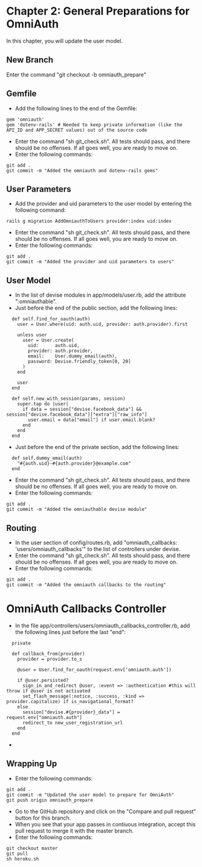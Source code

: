 # Chapter 2: General Preparations for OmniAuth 

In this chapter, you will update the user model.

## New Branch
Enter the command "git checkout -b omniauth_prepare"

## Gemfile
* Add the following lines to the end of the Gemfile:
```
gem 'omniauth'
gem 'dotenv-rails' # Needed to keep private information (like the API_ID and APP_SECRET values) out of the source code
```
* Enter the command "sh git_check.sh".  All tests should pass, and there should be no offenses.  If all goes well, you are ready to move on.
* Enter the following commands:
```
git add .
git commit -m "Added the omniauth and dotenv-rails gems"
```

## User Parameters
* Add the provider and uid parameters to the user model by entering the following command:
```
rails g migration AddOmniauthToUsers provider:index uid:index
```
* Enter the command "sh git_check.sh".  All tests should pass, and there should be no offenses.  If all goes well, you are ready to move on.
* Enter the following commands:
```
git add .
git commit -m "Added the provider and uid parameters to users"
```

## User Model
* In the list of devise modules in app/models/user.rb, add the attribute ":omniauthable".
* Just before the end of the public section, add the following lines:
```
  def self.find_for_oauth(auth)
    user = User.where(uid: auth.uid, provider: auth.provider).first

    unless user
      user = User.create(
        uid:      auth.uid,
        provider: auth.provider,
        email:    User.dummy_email(auth),
        password: Devise.friendly_token[0, 20]
      )
    end

    user
  end

  def self.new_with_session(params, session)
    super.tap do |user|
      if data = session["devise.facebook_data"] && session["devise.facebook_data"]["extra"]["raw_info"]
        user.email = data["email"] if user.email.blank?
      end
    end
  end
```
* Just before the end of the private section, add the following lines:
```
  def self.dummy_email(auth)
    "#{auth.uid}-#{auth.provider}@example.com"
  end
```
* Enter the command "sh git_check.sh".  All tests should pass, and there should be no offenses.  If all goes well, you are ready to move on.
* Enter the following commands:
```
git add .
git commit -m "Added the omniauthable devise module"
```

## Routing
* In the user section of config/routes.rb, add "omniauth_callbacks: 'users/omniauth_callbacks'" to the list of controllers under devise.
* Enter the command "sh git_check.sh".  All tests should pass, and there should be no offenses.  If all goes well, you are ready to move on.
* Enter the following commands:
```
git add .
git commit -m "Added the omniauth callbacks to the routing"
```

# OmniAuth Callbacks Controller
* In the file app/controllers/users/omniauth_callbacks_controller.rb, add the following lines just before the last "end":
```
  private

  def callback_from(provider)
    provider = provider.to_s

    @user = User.find_for_oauth(request.env['omniauth.auth'])

    if @user.persisted?
      sign_in_and_redirect @user, :event => :authentication #this will throw if @user is not activated
      set_flash_message(:notice, :success, :kind => provider.capitalize) if is_navigational_format?
    else
      session["devise.#{provider}_data"] = request.env["omniauth.auth"]
      redirect_to new_user_registration_url
    end
  end
```
* 

## Wrapping Up
* Enter the following commands:
```
git add .
git commit -m "Updated the user model to prepare for OmniAuth"
git push origin omniauth_prepare
```
* Go to the GitHub repository and click on the "Compare and pull request" button for this branch.
* When you see that your app passes in contiuous integration, accept this pull request to merge it with the master branch.
* Enter the following commands:
```
git checkout master
git pull
sh heroku.sh
```
